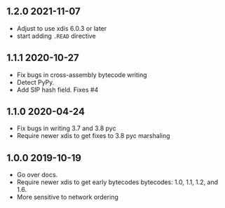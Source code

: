 1.2.0 2021-11-07
----------------

* Adjust to use xdis 6.0.3 or later
* start adding `.READ` directive

1.1.1 2020-10-27
----------------

- Fix bugs in cross-assembly bytecode writing
- Detect PyPy.
- Add SIP hash field. Fixes #4

1.1.0 2020-04-24
----------------

- Fix bugs in writing 3.7 and 3.8 pyc
- Require newer xdis to get fixes to 3.8 pyc marshaling


1.0.0 2019-10-19
----------------

- Go over docs.
- Require newer xdis to get early bytecodes bytecodes: 1.0, 1.1, 1.2, and 1.6.
- More sensitive to network ordering
